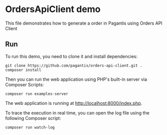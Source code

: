# OrdersApiClient demo

This file demonstrates how to generate a order in Pagantis using Orders API Client

## Run

To run this demo, you need to clone it and install dependencies:

```
git clone https://github.com/pagantis/orders-api-client.git .
composer install
```

Then you can run the web application using PHP's built-in server via Composer Scripts:

```
composer run examples-server
```

The web application is running at [http://localhost:8000/index.php](http://localhost:8000/index.php).

To trace the execution in real time, you can open the log file using the following Composer script: 
```
composer run watch-log
``` 

